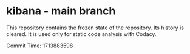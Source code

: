 # kibana - main branch

This repository contains the frozen state of the repository.
Its history is cleared. It is used only for static code
analysis with Codacy.

Commit Time: 1713883598